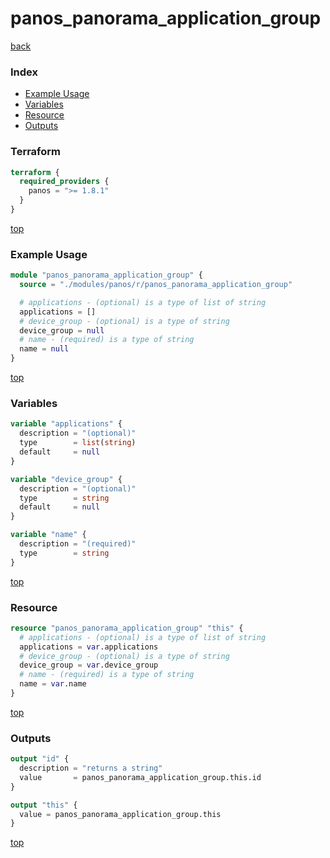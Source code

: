 # panos_panorama_application_group

[back](../panos.md)

### Index

- [Example Usage](#example-usage)
- [Variables](#variables)
- [Resource](#resource)
- [Outputs](#outputs)

### Terraform

```terraform
terraform {
  required_providers {
    panos = ">= 1.8.1"
  }
}
```

[top](#index)

### Example Usage

```terraform
module "panos_panorama_application_group" {
  source = "./modules/panos/r/panos_panorama_application_group"

  # applications - (optional) is a type of list of string
  applications = []
  # device_group - (optional) is a type of string
  device_group = null
  # name - (required) is a type of string
  name = null
}
```

[top](#index)

### Variables

```terraform
variable "applications" {
  description = "(optional)"
  type        = list(string)
  default     = null
}

variable "device_group" {
  description = "(optional)"
  type        = string
  default     = null
}

variable "name" {
  description = "(required)"
  type        = string
}
```

[top](#index)

### Resource

```terraform
resource "panos_panorama_application_group" "this" {
  # applications - (optional) is a type of list of string
  applications = var.applications
  # device_group - (optional) is a type of string
  device_group = var.device_group
  # name - (required) is a type of string
  name = var.name
}
```

[top](#index)

### Outputs

```terraform
output "id" {
  description = "returns a string"
  value       = panos_panorama_application_group.this.id
}

output "this" {
  value = panos_panorama_application_group.this
}
```

[top](#index)